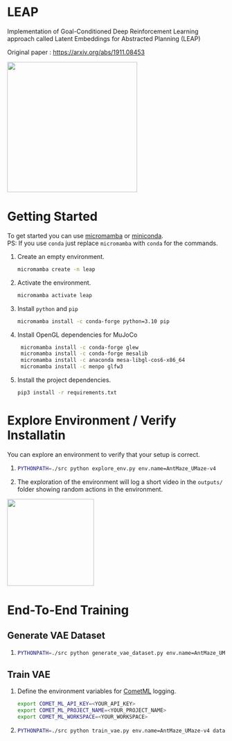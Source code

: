 # LEAP
Implementation of Goal-Conditioned Deep Reinforcement Learning approach called Latent Embeddings for Abstracted Planning (LEAP)  

Original paper : https://arxiv.org/abs/1911.08453  

<img src="https://i.ibb.co/ZV9cGjK/2024-03-11-12-28.png" height="300px">



# Getting Started
To get started you can use [micromamba](https://mamba.readthedocs.io/en/latest/installation/micromamba-installation.html) or [miniconda](https://docs.anaconda.com/free/miniconda/miniconda-install/).  
PS: If you use `conda` just replace `micromamba` with `conda` for the commands.

1. Create an empty environment.
    ```bash
    micromamba create -n leap
    ```  
1. Activate the environment.
    ```bash
    micromamba activate leap
    ```
1. Install `python` and `pip`
    ```bash
    micromamba install -c conda-forge python=3.10 pip
    ```
1. Install OpenGL dependencies for MuJoCo  
   ```bash
    micromamba install -c conda-forge glew
    micromamba install -c conda-forge mesalib
    micromamba install -c anaconda mesa-libgl-cos6-x86_64
    micromamba install -c menpo glfw3
   ```
1. Install the project dependencies.
    ```bash
    pip3 install -r requirements.txt
    ```
# Explore Environment / Verify Installatin
You can explore an environment to verify that your setup is correct.
1. ```bash
   PYTHONPATH=./src python explore_env.py env.name=AntMaze_UMaze-v4
   ```
2. The exploration of the environment will log a short video in the `outputs/` folder showing random actions in the environment.  
<img src="https://i.ibb.co/dBdQkkQ/exploration-example.png" height="200px">  

# End-To-End Training
## Generate VAE Dataset
1. ```bash
   PYTHONPATH=./src python generate_vae_dataset.py env.name=AntMaze_UMaze-v4
   ```
## Train VAE  
1. Define the environment variables for [CometML](https://www.comet.com/site/) logging.  
    ```bash
    export COMET_ML_API_KEY=<YOUR_API_KEY>  
    export COMET_ML_PROJECT_NAME=<YOUR_PROJECT_NAME>
    export COMET_ML_WORKSPACE=<YOUR_WORKSPACE>
    ```
1. ```bash
   PYTHONPATH=./src python train_vae.py env.name=AntMaze_UMaze-v4 dataset.path=datasets/vae_dataset_65536.h5
   ```
